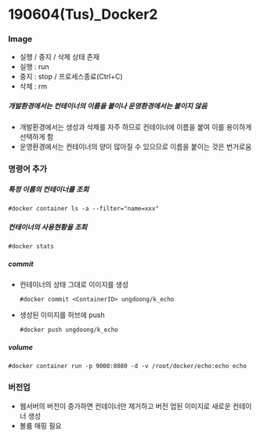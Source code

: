 # 190604(Tus)_Docker2

### Image

- 실행 / 중지 / 삭제 상태 존재
- 실행 : run
- 중지 : stop / 프로세스종료(Ctrl+C)
- 삭제 : rm

##### 개발환경에서는 컨테이너의 이름을 붙이나 운영환경에서는 붙이지 않음

- 개발환경에서는 생성과 삭제를 자주 하므로 컨테이너에 이름을 붙여 이를 용이하게 선택하게 함
- 운영환경에서는 컨테이너의 양이 많아질 수 있으므로 이름을 붙이는 것은 번거로움

### 명령어 추가

##### 특정 이름의 컨테이너를 조회

```
#docker container ls -a --filter="name=xxx"
```

##### 컨테이너의 사용현황을 조회

```
#docker stats
```

##### commit

- 컨테이너의 상태 그대로 이미지를 생성

  ```
  #docker commit <ContainerID> ungdoong/k_echo
  ```

- 생성된 이미지를 허브에 push

  ```
  #docker push ungdoong/k_echo
  ```


##### volume

```
#docker container run -p 9000:8080 -d -v /root/docker/echo:echo echo
```



### 버전업

- 웹서버의 버전이 증가하면 컨테이너만 제거하고 버전 업된 이미지로 새로운 컨테이너 생성
- 볼륨 매핑 필요